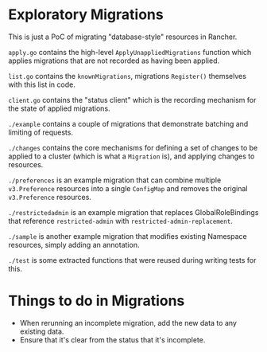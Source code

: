 Exploratory Migrations
======================

This is just a PoC of migrating "database-style" resources in Rancher.

`apply.go` contains the high-level `ApplyUnappliedMigrations` function which applies
migrations that are not recorded as having been applied.

`list.go` contains the `knownMigrations`,  migrations `Register()` themselves
with this list in code.

`client.go` contains the "status client" which is the recording mechanism for
the state of applied migrations.

`./example` contains a couple of migrations that demonstrate batching and
limiting of requests.

`./changes` contains the core mechanisms for defining a set of changes to be
applied to a cluster (which is what a `Migration` is), and applying changes to
resources.

`./preferences` is an example migration that can combine multiple `v3.Preference` resources into a single `ConfigMap` and removes the original `v3.Preference` resources.

`./restrictedadmin` is an example migration that replaces GlobalRoleBindings
that reference `restricted-admin` with `restricted-admin-replacement`.

`./sample` is another example migration that modifies existing Namespace
resources, simply adding an annotation.

`./test` is some extracted functions that were reused during writing tests for
this.

# Things to do in Migrations

* When rerunning an incomplete migration, add the new data to any existing data.
* Ensure that it's clear from the status that it's incomplete.
